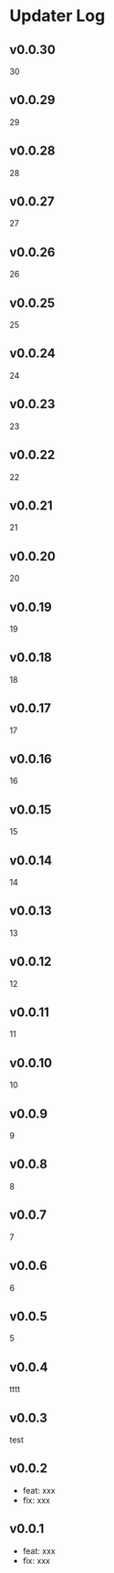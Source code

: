 # Updater Log

## v0.0.30
 
30

## v0.0.29
 
29


## v0.0.28
 
28


## v0.0.27
 
27

## v0.0.26
 
26


## v0.0.25
 
25

## v0.0.24
 
24

## v0.0.23
 
23

## v0.0.22
 
22

## v0.0.21
 
21

## v0.0.20
 
20

## v0.0.19
 
19

## v0.0.18
 
18

## v0.0.17
 
17

## v0.0.16
 
16

## v0.0.15
 
15

## v0.0.14
 
14

## v0.0.13
 
13

## v0.0.12
 
12

## v0.0.11
 
11

## v0.0.10
 
10

## v0.0.9
 
9

## v0.0.8
 
8

## v0.0.7
 
7

## v0.0.6
 
6

## v0.0.5
 
5

## v0.0.4
 
tttt

## v0.0.3
 
test

## v0.0.2
 
- feat: xxx
- fix: xxx

## v0.0.1
 
- feat: xxx
- fix: xxx


 





